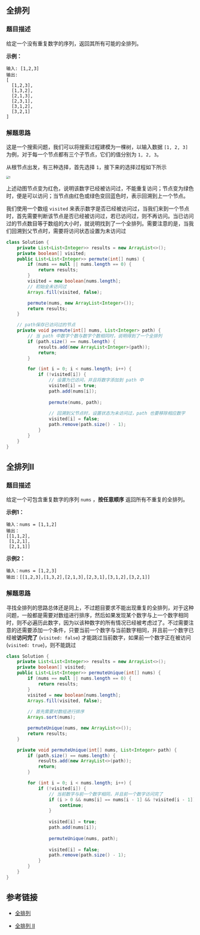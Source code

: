 ## 全排列

### 题目描述

给定一个没有重复数字的序列，返回其所有可能的全排列。

**示例：**

```
输入: [1,2,3]
输出:
[
  [1,2,3],
  [1,3,2],
  [2,1,3],
  [2,3,1],
  [3,1,2],
  [3,2,1]
]
```

### 解题思路

这是一个搜索问题，我们可以将搜索过程建模为一棵树，以输入数据 `[1, 2, 3]` 为例，对于每一个节点都有三个子节点，它们的值分别为 `1, 2, 3`。

从根节点出发，有三种选择，首先选择 `1`，接下来的选择过程如下所示

<img src="https://cdn.jsdelivr.net/gh/LastKnightCoder/ImgHosting2/20210414110419.gif" alt="1" style="zoom:50%;" />

上述动图节点变为红色，说明该数字已经被访问过，不能重复访问；节点变为绿色时，便是可以访问；当节点由红色或绿色变回蓝色时，表示回溯到上一个节点。

我们使用一个数组 `visited` 来表示数字是否已经被访问过，当我们来到一个节点时，首先需要判断该节点是否已经被访问过，若已访问过，则不再访问。当已访问过的节点数目等于数组的大小时，就说明找到了一个全排列。需要注意的是，当我们回溯到父节点时，需要将访问状态设置为未访问过

```java
class Solution {
    private List<List<Integer>> results = new ArrayList<>();
    private boolean[] visited;
    public List<List<Integer>> permute(int[] nums) {
        if (nums == null || nums.length == 0) {
            return results;
        }
        visited = new boolean[nums.length];
        // 初始全未访问过
        Arrays.fill(visited, false);

        permute(nums, new ArrayList<Integer>());
        return results;
    }

    // path保存已访问过的节点
    private void permute(int[] nums, List<Integer> path) {
        // 当 path 中数字个数与数字个数相同时，说明得到了一个全排列
        if (path.size() == nums.length) {
            results.add(new ArrayList<Integer>(path));
            return;
        }

        for (int i = 0; i < nums.length; i++) {
            if (!visited[i]) {
                // 设置为已访问，并且将数字添加到 path 中
                visited[i] = true;
                path.add(nums[i]);
                
                permute(nums, path);
                
                // 回溯到父节点时，设置状态为未访问过，path 也要移除相应数字
                visited[i] = false;
                path.remove(path.size() - 1);
            }
        }
    }
}
```

## 全排列II

### 题目描述

给定一个可包含重复数字的序列 `nums` ，**按任意顺序** 返回所有不重复的全排列。

**示例1：**

```
输入：nums = [1,1,2]
输出：
[[1,1,2],
 [1,2,1],
 [2,1,1]]
```

**示例2：**

```
输入：nums = [1,2,3]
输出：[[1,2,3],[1,3,2],[2,1,3],[2,3,1],[3,1,2],[3,2,1]]
```

### 解题思路

寻找全排列的思路总体还是同上，不过题目要求不能出现重复的全排列，对于这种问题，一般都是需要对数组进行排序，然后如果发现某个数字与上一个数字相同时，则不必遍历此数字，因为以该种数字的所有情况已经被考虑过了。不过需要注意的还需要添加一个条件，只要当前一个数字与当前数字相同，并且前一个数字已经被**访问完了** (`visited: false`) 才能跳过当前数字，如果前一个数字正在被访问 (`visited: true`)，则不能跳过

```java {11-12,26-29}
class Solution {
    private List<List<Integer>> results = new ArrayList<>();
    private boolean[] visited;
    public List<List<Integer>> permuteUnique(int[] nums) {
        if (nums == null || nums.length == 0) {
            return results;
        }
        visited = new boolean[nums.length];
        Arrays.fill(visited, false);
        
        // 首先需要对数组进行排序
        Arrays.sort(nums);

        permuteUnique(nums, new ArrayList<>());
        return results;
    }

    private void permuteUnique(int[] nums, List<Integer> path) {
        if (path.size() == nums.length) {
            results.add(new ArrayList<>(path));
            return;
        }

        for (int i = 0; i < nums.length; i++) {
            if (!visited[i]) {
                // 当前数字与前一个数字相同，并且前一个数字访问完了
                if (i > 0 && nums[i] == nums[i - 1] && !visited[i - 1]) {
                    continue;
                }
                
                visited[i] = true;
                path.add(nums[i]);
                
                permuteUnique(nums, path);
                
                visited[i] = false;
                path.remove(path.size() - 1);
            }
        }
    }
}
```

## 参考链接

- [全排列](https://leetcode-cn.com/problems/permutations/)

- [全排列 II](https://leetcode-cn.com/problems/permutations-ii/)